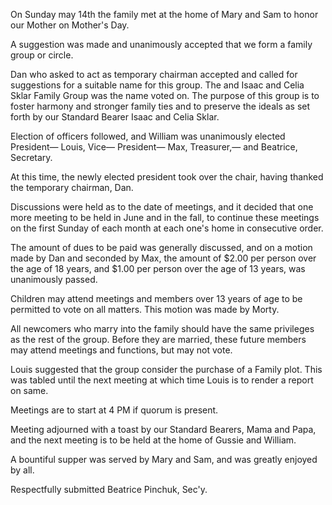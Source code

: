 On Sunday may 14th the family met at the home of Mary and Sam to honor our Mother on Mother's Day.

A suggestion was made and unanimously accepted that we form a family group or circle.

Dan who asked to act as temporary chairman accepted and called for suggestions for a suitable name for this group. The and Isaac and Celia Sklar Family Group was the name voted on. The purpose of this group is to foster harmony and stronger family ties and to preserve the ideals as set forth by our Standard Bearer Isaac and Celia Sklar.

Election of officers followed, and William was unanimously elected President— Louis, Vice— President— Max, Treasurer,— and Beatrice, Secretary.

At this time, the newly elected president took over the chair, having thanked the temporary chairman, Dan.

Discussions were held as to the date of meetings, and it decided that one more meeting to be held in June and in the fall, to continue these meetings on the first Sunday of each month at each one's home in consecutive order.

The amount of dues to be paid was generally discussed, and on a motion made by Dan and seconded by Max, the amount of $2.00 per person over the age of 18 years, and $1.00 per person over the age of 13 years, was unanimously passed.

Children may attend meetings and members over 13 years of age to be permitted to vote on all matters. This motion was made by Morty.

All newcomers who marry into the family should have the same privileges as the rest of the group. Before they are married, these future members may attend meetings and functions, but may not vote.

Louis suggested that the group consider the purchase of a Family plot. This was tabled until the next meeting at which time Louis is to render a report on same.

Meetings are to start at 4 PM if quorum is present.

Meeting adjourned with a toast by our Standard Bearers, Mama and Papa, and the next meeting is to be held at the home of Gussie and William.

A bountiful supper was served by Mary and Sam, and was greatly enjoyed by all.

Respectfully submitted
Beatrice Pinchuk, Sec'y.
